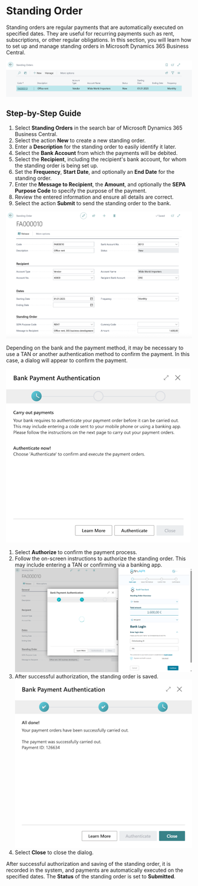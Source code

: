 # Standing Order

Standing orders are regular payments that are automatically executed on specified dates. They are useful for recurring payments such as rent, subscriptions, or other regular obligations. In this section, you will learn how to set up and manage standing orders in Microsoft Dynamics 365 Business Central.

![Standing Orders](/assets/images/365-business-banking/standing-orders.en-US.png)

## Step-by-Step Guide

1. Select **Standing Orders** in the search bar of Microsoft Dynamics 365 Business Central.
2. Select the action **New** to create a new standing order.
3. Enter a **Description** for the standing order to easily identify it later.
4. Select the **Bank Account** from which the payments will be debited.
5. Select the **Recipient**, including the recipient's bank account, for whom the standing order is being set up.
6. Set the **Frequency**, **Start Date**, and optionally an **End Date** for the standing order.
7. Enter the **Message to Recipient**, the **Amount**, and optionally the **SEPA Purpose Code** to specify the purpose of the payment.
8. Review the entered information and ensure all details are correct.
9. Select the action **Submit** to send the standing order to the bank.

![Standing Order](/assets/images/365-business-banking/standing-order.en-US.png)

Depending on the bank and the payment method, it may be necessary to use a TAN or another authentication method to confirm the payment. In this case, a dialog will appear to confirm the payment.

![Standing Order Authorization](/assets/images/365-business-banking/bank-payment-authentication.en-US.png)

1. Select **Authorize** to confirm the payment process.
2. Follow the on-screen instructions to authorize the standing order. This may include entering a TAN or confirming via a banking app.
   ![Standing Order Authorization](/assets/images/365-business-banking/standing-order-authentication-webform.en-US.png)
3. After successful authorization, the standing order is saved.
   ![Standing Order Confirmation](/assets/images/365-business-banking/bank-payment-confirmation.en-US.png)
4. Select **Close** to close the dialog.

After successful authorization and saving of the standing order, it is recorded in the system, and payments are automatically executed on the specified dates. The **Status** of the standing order is set to **Submitted**.